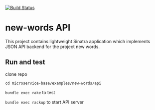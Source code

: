 [![Build Status](https://travis-ci.org/Zloy/microservice-base.svg?branch=master)](https://travis-ci.org/Zloy/microservice-base)

# new-words API

This project contains lightweight Sinatra application which implements JSON API backend for the project new words.

## Run and test

clone repo

`cd microservice-base/examples/new-words/api`

`bundle exec rake` to test

`bundle exec rackup` to start API server
